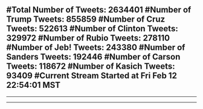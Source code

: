 #Total Number of Tweets: 2634401 
#Number of Trump Tweets: 855859
#Number of Cruz Tweets: 522613
#Number of Clinton Tweets: 329972
#Number of Rubio Tweets: 278110
#Number of Jeb! Tweets: 243380
#Number of Sanders Tweets: 192446
#Number of Carson Tweets: 118672
#Number of Kasich Tweets: 93409
#Current Stream Started at Fri Feb 12 22:54:01 MST
---
---
---
